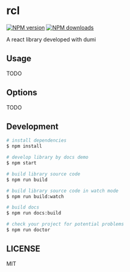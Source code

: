 # rcl

[![NPM version](https://img.shields.io/npm/v/rcl.svg?style=flat)](https://npmjs.org/package/rcl)
[![NPM downloads](http://img.shields.io/npm/dm/rcl.svg?style=flat)](https://npmjs.org/package/rcl)

A react library developed with dumi

## Usage

TODO

## Options

TODO

## Development

```bash
# install dependencies
$ npm install

# develop library by docs demo
$ npm start

# build library source code
$ npm run build

# build library source code in watch mode
$ npm run build:watch

# build docs
$ npm run docs:build

# check your project for potential problems
$ npm run doctor
```

## LICENSE

MIT
